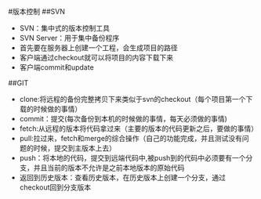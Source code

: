 #版本控制
##SVN
- SVN：集中式的版本控制工具
- SVN Server：用于集中备份程序
- 首先要在服务器上创建一个工程，会生成项目的路径
- 客户端通过checkout就可以将项目的内容下载下来
- 客户端commit和update

##GIT
- clone:将远程的备份完整拷贝下来类似于svn的checkout（每个项目第一个下载的时候做的事情）
- commit：提交(每次备份到本机的时候做的事情，每天必须做的事情)
- fetch:从远程的版本将代码拿过来（主要的版本的代码更新之后，要做的事情）
- pull:拉过来，fetch和merge的综合操作（自己的功能完成，并且测试没有问题的时候，提交到主版本上去）
- push：将本地的代码，提交到远端代码中,被push到的代码中必须要有一个分支，并且当前的版本不允许是之前本地版本的原始代码
- 返回到历史版本：查看历史版本，在历史版本上创建一个分支，通过checkout回到分支版本

